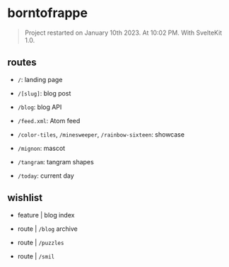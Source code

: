 # borntofrappe

> Project restarted on January 10th 2023. At 10:02 PM. With SvelteKit 1.0.

## routes

- `/`: landing page

- `/[slug]`: blog post

- `/blog`: blog API

- `/feed.xml`: Atom feed

- `/color-tiles`, `/minesweeper`, `/rainbow-sixteen`: showcase

- `/mignon`: mascot

- `/tangram`: tangram shapes

- `/today`: current day

## wishlist

- feature | blog index

- route | `/blog` archive

- route | `/puzzles`

- route | `/smil`
